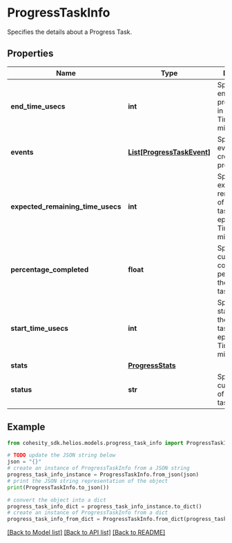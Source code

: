 # ProgressTaskInfo

Specifies the details about a Progress Task.

## Properties

Name | Type | Description | Notes
------------ | ------------- | ------------- | -------------
**end_time_usecs** | **int** | Specifies the end time of the progress task in Unix epoch Timestamp(in microseconds). | [optional] 
**events** | [**List[ProgressTaskEvent]**](ProgressTaskEvent.md) | Specifies the event log created for progress Task. | [optional] 
**expected_remaining_time_usecs** | **int** | Specifies the expected remaining time of the progress task in Unix epoch Timestamp(in microseconds). | [optional] 
**percentage_completed** | **float** | Specifies the current completed percentage of the progress task. | [optional] 
**start_time_usecs** | **int** | Specifies the start time of the progress task in Unix epoch Timestamp(in microseconds). | [optional] 
**stats** | [**ProgressStats**](ProgressStats.md) |  | [optional] 
**status** | **str** | Specifies the current status of the progress task. | [optional] 

## Example

```python
from cohesity_sdk.helios.models.progress_task_info import ProgressTaskInfo

# TODO update the JSON string below
json = "{}"
# create an instance of ProgressTaskInfo from a JSON string
progress_task_info_instance = ProgressTaskInfo.from_json(json)
# print the JSON string representation of the object
print(ProgressTaskInfo.to_json())

# convert the object into a dict
progress_task_info_dict = progress_task_info_instance.to_dict()
# create an instance of ProgressTaskInfo from a dict
progress_task_info_from_dict = ProgressTaskInfo.from_dict(progress_task_info_dict)
```
[[Back to Model list]](../README.md#documentation-for-models) [[Back to API list]](../README.md#documentation-for-api-endpoints) [[Back to README]](../README.md)



